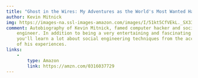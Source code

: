 ```yaml
---
title: "Ghost in the Wires: My Adventures as the World's Most Wanted Hacker"
author: Kevin Mitnick
img: https://images-na.ssl-images-amazon.com/images/I/51kt5CfVEkL._SX330_BO1,204,203,200_.jpg
comment: Autobiography of Kevin Mitnick, famed computer hacker and social
    engineer. In addition to being a very entertaining and fascinating read,
    you'll learn a lot about social engineering techniques from the accounts
    of his experiences.
links:
    -
        type: Amazon
        link: https://amzn.com/0316037729
---
```

